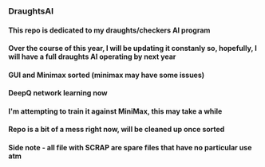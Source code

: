 ### DraughtsAI

#### This repo is dedicated to my draughts/checkers AI program 
#### Over the course of this year, I will be updating it constanly so, hopefully, I will have a full draughts AI operating by next year

#### GUI and Minimax sorted (minimax may have some issues) 
#### DeepQ network learning now 
#### I'm attempting to train it against MiniMax, this may take a while
#### Repo is a bit of a mess right now, will be cleaned up once sorted

#### Side note - all file with SCRAP are spare files that have no particular use atm
